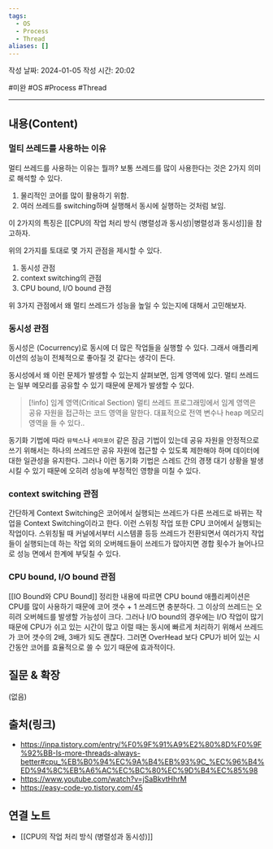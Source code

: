 ```yaml
---
tags:
  - OS
  - Process
  - Thread
aliases: []
---
```

작성 날짜: 2024-01-05
작성 시간: 20:02

#미완 #OS #Process #Thread 

----
## 내용(Content)

### 멀티 쓰레드를 사용하는 이유

멀티 쓰레드를 사용하는 이유는 뭘까? 보통 쓰레드를 많이 사용한다는 것은 2가지 의미로 해석할 수 있다.

1. 물리적인 코어를 많이 활용하기 위함.
2. 여러 쓰레드를 switching하며 실행해서 동시에 실행하는 것처럼 보임.

이 2가지의 특징은 [[CPU의 작업 처리 방식 (병렬성과 동시성)|병렬성과 동시성]]을 참고하자.

위의 2가지를 토대로 몇 가지 관점을 제시할 수 있다.

1. 동시성 관점
2. context switching의 관점
3. CPU bound, I/O bound 관점

위 3가지 관점에서 왜 멀티 쓰레드가 성능을 높일 수 있는지에 대해서 고민해보자.

### 동시성 관점

동시성은 (Cocurrency)로 동시에 더 많은 작업들을 실행할 수 있다. 그래서 애플리케이션의 성능이 전체적으로 좋아질 것 같다는 생각이 든다. 

동시성에서 왜 이런 문제가 발생할 수 있는지 살펴보면, 임계 영역에 있다. 멀티 쓰레드는 일부 메모리를 공유할 수 있기 때문에 문제가 발생할 수 있다.

>[!info] 임계 영역(Critical Section)
>멀티 쓰레드 프로그래밍에서 임계 영역은 공유 자원을 접근하는 코드 영역을 말한다. 대표적으로 전역 변수나 heap 메모리 영역을 들 수 있다..

동기화 기법에 따라 `뮤텍스`나 `세마포어` 같은 잠금 기법이 있는데 공유 자원을 안정적으로 쓰기 위해서는 하나의 쓰레드만 공유 자원에 접근할 수 있도록 제한해야 하며 데이터에 대한 일관성을 유지한다. 그러나 이런 동기화 기법은 스레드 간의 경쟁 대기 상황을 발생 시킬 수 있기 때문에 오히려 성능에 부정적인 영향을 미칠 수 있다.

### context switching 관점

간단하게 Context Switching은 코어에서 실행되는 쓰레드가 다른 쓰레드로 바뀌는 작업을  Context Switching이라고 한다. 이런 스위칭 작업 또한 CPU 코어에서 실행되는 작업이다. 스위칭될 때 커널에서부터 시스템콜 등등 쓰레드가 전환되면서 여러가지 작업들이 실행되는데 하는 작업 외의 오버헤드들이 쓰레드가 많아지면 경합 횟수가 늘어나므로 성능 면에서 한계에 부딪칠 수 있다.

### CPU bound, I/O bound 관점

[[IO Bound와 CPU Bound]] 정리한 내용에 따르면 CPU bound 애플리케이션은 CPU를 많이 사용하기 때문에 코어 갯수 + 1 쓰레드면 충분하다. 그 이상의 쓰레드는 오히려 오버헤드를 발생할 가능성이 크다. 그러나 I/O bound의 경우에는 I/O 작업이 많기 때문에 CPU가 쉬고 있는 시간이 많고 이럴 때는 동시에 빠르게 처리하기 위해서 쓰레드가 코어 갯수의 2배, 3배가 되도 괜찮다. 그러면 OverHead 보다 CPU가 비어 있는 시간동안 코어를 효율적으로 쓸 수 있기 때문에 효과적이다.
## 질문 & 확장

(없음)

## 출처(링크)
- https://inpa.tistory.com/entry/%F0%9F%91%A9%E2%80%8D%F0%9F%92%BB-Is-more-threads-always-better#cpu_%EB%B0%94%EC%9A%B4%EB%93%9C_%EC%96%B4%ED%94%8C%EB%A6%AC%EC%BC%80%EC%9D%B4%EC%85%98
- https://www.youtube.com/watch?v=jSaBkvtHhrM
- https://easy-code-yo.tistory.com/45
## 연결 노트

- [[CPU의 작업 처리 방식 (병렬성과 동시성)]]









